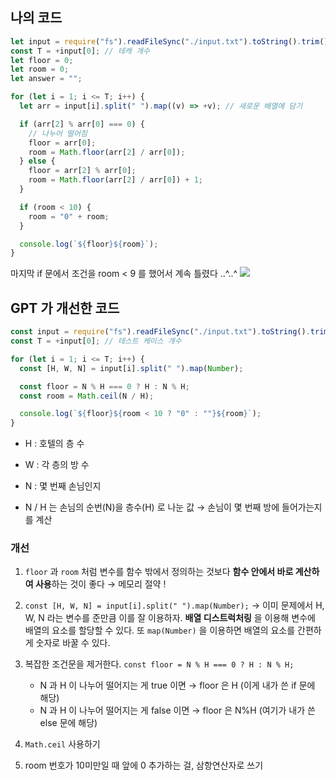 ## 나의 코드

``` js 
let input = require("fs").readFileSync("./input.txt").toString().trim().split("\n");
const T = +input[0]; // 테캐 개수
let floor = 0;
let room = 0;
let answer = "";

for (let i = 1; i <= T; i++) {
  let arr = input[i].split(" ").map((v) => +v); // 새로운 배열에 담기

  if (arr[2] % arr[0] === 0) {
    // 나누어 떨어짐
    floor = arr[0];
    room = Math.floor(arr[2] / arr[0]);
  } else {
    floor = arr[2] % arr[0];
    room = Math.floor(arr[2] / arr[0]) + 1;
  }

  if (room < 10) {
    room = "0" + room;
  }

  console.log(`${floor}${room}`);
}

```

마지막 if 문에서 조건을 room < 9 를 했어서 계속 틀렸다 ..^..^
![](https://i.imgur.com/eCyWSKB.png)

## GPT 가 개선한 코드

``` js
const input = require("fs").readFileSync("./input.txt").toString().trim().split("\n");
const T = +input[0]; // 테스트 케이스 개수

for (let i = 1; i <= T; i++) {
  const [H, W, N] = input[i].split(" ").map(Number);

  const floor = N % H === 0 ? H : N % H;
  const room = Math.ceil(N / H);

  console.log(`${floor}${room < 10 ? "0" : ""}${room}`);
}

```

- H : 호텔의 층 수
- W : 각 층의 방 수
- N : 몇 번째 손님인지

- N / H 는 손님의 순번(N)을 층수(H) 로 나눈 값 → 손님이 몇 번째 방에 들어가는지를 계산 

### 개선

1. `floor` 과 `room` 처럼 변수를 함수 밖에서 정의하는 것보다 **함수 안에서 바로 계산하여 사용**하는 것이 좋다 → 메모리 절약 ! 

2. `const [H, W, N] = input[i].split(" ").map(Number);`
   → 이미 문제에서 H, W, N 라는 변수를 준만큼 이를 잘 이용하자. 
   **배열 디스트럭처링** 을 이용해 변수에 배열의 요소를 할당할 수 있다. 
   또 `map(Number)` 을 이용하면 배열의 요소를 간편하게 숫자로 바꿀 수 있다. 

3. 복잡한 조건문을 제거한다. 
   `const floor = N % H === 0 ? H : N % H;`
	- N 과 H 이 나누어 떨어지는 게 true 이면 → floor 은 H (이게 내가 쓴 if 문에 해당)
	- N 과 H 이 나누어 떨어지는 게 false 이면 → floor 은 N%H (여기가 내가 쓴 else 문에 해당)

4. `Math.ceil` 사용하기

5. room 번호가 10미만일 때 앞에 0 추가하는 걸, 삼항연산자로 쓰기 